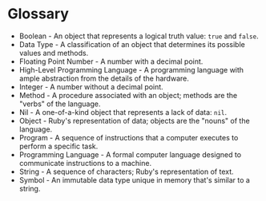# Glossary

* Boolean - An object that represents a logical truth value: `true` and `false`.
* Data Type - A classification of an object that determines its possible values and methods.
* Floating Point Number - A number with a decimal point.
* High-Level Programming Language - A programming language with ample abstraction from the details of the hardware.
* Integer - A number without a decimal point.
* Method - A procedure associated with an object; methods are the "verbs" of the language.
* Nil - A one-of-a-kind object that represents a lack of data: `nil`.
* Object - Ruby's representation of data; objects are the "nouns" of the language.
* Program - A sequence of instructions that a computer executes to perform a specific task.
* Programming Language - A formal computer language designed to communicate instructions to a machine.
* String - A sequence of characters; Ruby's representation of text.
* Symbol - An immutable data type unique in memory that's similar to a string.
